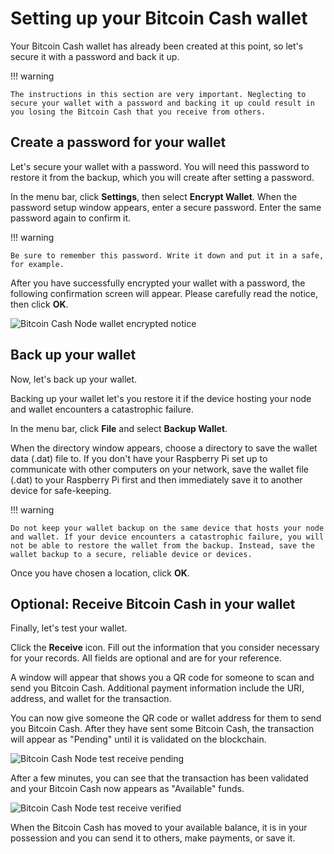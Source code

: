 # Setting up your Bitcoin Cash wallet

Your Bitcoin Cash wallet has already been created at this point, so let's secure it with a password and back it up.

!!! warning
    
    The instructions in this section are very important. Neglecting to secure your wallet with a password and backing it up could result in you losing the Bitcoin Cash that you receive from others.

## Create a password for your wallet

Let's secure your wallet with a password. You will need this password to restore it from the backup, which you will create after setting a password.

In the menu bar, click **Settings**, then select **Encrypt Wallet**. When the password setup window appears, enter a secure password. Enter the same password again to confirm it.

!!! warning
    
    Be sure to remember this password. Write it down and put it in a safe, for example.

After you have successfully encrypted your wallet with a password, the following confirmation screen will appear. Please carefully read the notice, then click **OK**.

![Bitcoin Cash Node wallet encrypted notice](https://github.com/josh-wong/bitcoin-cash-node-on-raspberry-pi/blob/main/docs/assets/screenshots/bitcoin_cash_node_wallet_encrypted_notice.png?raw=true)

## Back up your wallet

Now, let's back up your wallet.

Backing up your wallet let's you restore it if the device hosting your node and wallet encounters a catastrophic failure.

In the menu bar, click **File** and select **Backup Wallet**.

When the directory window appears, choose a directory to save the wallet data (.dat) file to. If you don't have your Raspberry Pi set up to communicate with other computers on your network, save the wallet file (.dat) to your Raspberry Pi first and then immediately save it to another device for safe-keeping.

!!! warning
    
    Do not keep your wallet backup on the same device that hosts your node and wallet. If your device encounters a catastrophic failure, you will not be able to restore the wallet from the backup. Instead, save the wallet backup to a secure, reliable device or devices.

Once you have chosen a location, click **OK**.

## Optional: Receive Bitcoin Cash in your wallet

Finally, let's test your wallet.

Click the **Receive** icon. Fill out the information that you consider necessary for your records. All fields are optional and are for your reference.

A window will appear that shows you a QR code for someone to scan and send you Bitcoin Cash. Additional payment information include the URI, address, and wallet for the transaction.

You can now give someone the QR code or wallet address for them to send you Bitcoin Cash. After they have sent some Bitcoin Cash, the transaction will appear as "Pending" until it is validated on the blockchain.

![Bitcoin Cash Node test receive pending](https://github.com/josh-wong/bitcoin-cash-node-on-raspberry-pi/blob/main/docs/assets/screenshots/bitcoin_cash_node_test_receive_pending.png?raw=true)

After a few minutes, you can see that the transaction has been validated and your Bitcoin Cash now appears as "Available" funds.

![Bitcoin Cash Node test receive verified](https://github.com/josh-wong/bitcoin-cash-node-on-raspberry-pi/blob/main/docs/assets/screenshots/bitcoin_cash_node_test_receive_verified.png?raw=true)

When the Bitcoin Cash has moved to your available balance, it is in your possession and you can send it to others, make payments, or save it.
